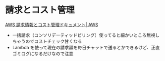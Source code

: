 # 請求とコスト管理

[AWS 請求情報とコスト管理ドキュメント| AWS](https://aws.amazon.com/jp/documentation/account-billing/)

* 一括請求（コンソリデーティッドビリング）使ってると細かいところ無視しちゃうのでコストチェック甘くなる
* Lambda を使って現在の請求額を毎日チャットで送るとかできるけど、正直ゴミログになるだけなので注意
